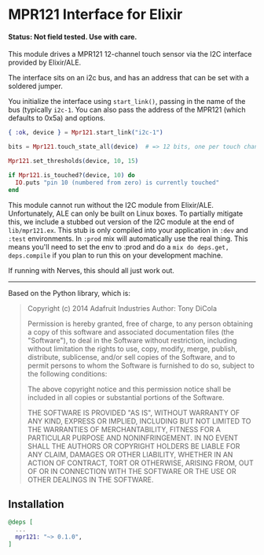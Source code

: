 # MPR121 Interface for Elixir

####  Status: Not field tested. Use with care.

  This module drives a MPR121 12-channel touch sensor via the I2C
  interface provided by Elixir/ALE.

  The interface sits on an i2c bus, and has an address that can be 
  set with a soldered jumper.

  You initialize the interface using `start_link()`, passing in the
  name of the bus (typically `i2c-1`. You can also pass the address of
  the MPR121 (which defaults to 0x5a) and options.

  ~~~ elixir
  { :ok, device } = Mpr121.start_link("i2c-1")
  
  bits = Mpr121.touch_state_all(device)  # => 12 bits, one per touch channel
  
  Mpr121.set_thresholds(device, 10, 15)
  
  if Mpr121.is_touched?(device, 10) do
    IO.puts "pin 10 (numbered from zero) is currently touched"
  end
  ~~~


  This module cannot run without the I2C module from Elixir/ALE.
  Unfortunately, ALE can only be built on Linux boxes. To partially
  mitigate this, we include a stubbed out version of the I2C module at
  the end of `lib/mpr121.ex`. This stub is only compiled into your
  application in `:dev` and `:test` environments. In `:prod` mix will
  automatically use the real thing. This means you'll need to set the
  env to :prod and do a `mix do deps.get, deps.compile` if you plan to
  run this on your development machine.

  If running with Nerves, this should all just work out.

  ----
  
  Based on the Python library, which is:
  
  >  Copyright (c) 2014 Adafruit Industries
  >  Author: Tony DiCola
  >  
  >  Permission is hereby granted, free of charge, to any person obtaining a copy
  >  of this software and associated documentation files (the "Software"), to deal
  >  in the Software without restriction, including without limitation the rights
  >  to use, copy, modify, merge, publish, distribute, sublicense, and/or sell
  >  copies of the Software, and to permit persons to whom the Software is
  >  furnished to do so, subject to the following conditions:
  >  
  >  The above copyright notice and this permission notice shall be included in
  >  all copies or substantial portions of the Software.
  >  
  >  THE SOFTWARE IS PROVIDED "AS IS", WITHOUT WARRANTY OF ANY KIND, EXPRESS OR
  >  IMPLIED, INCLUDING BUT NOT LIMITED TO THE WARRANTIES OF MERCHANTABILITY,
  >  FITNESS FOR A PARTICULAR PURPOSE AND NONINFRINGEMENT. IN NO EVENT SHALL THE
  >  AUTHORS OR COPYRIGHT HOLDERS BE LIABLE FOR ANY CLAIM, DAMAGES OR OTHER
  >  LIABILITY, WHETHER IN AN ACTION OF CONTRACT, TORT OR OTHERWISE, ARISING FROM,
  >  OUT OF OR IN CONNECTION WITH THE SOFTWARE OR THE USE OR OTHER DEALINGS IN
  >  THE SOFTWARE.

## Installation

```elixir
@deps [
  ...
  mpr121: "~> 0.1.0",
]
```


